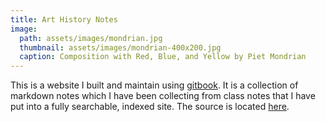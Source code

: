```yaml
---
title: Art History Notes
image:
  path: assets/images/mondrian.jpg
  thumbnail: assets/images/mondrian-400x200.jpg
  caption: Composition with Red, Blue, and Yellow by Piet Mondrian
---
```


This is a website I built and maintain using [gitbook](https://gitbook.com). It is a collection of markdown notes which I have been collecting from class notes that I have put into a fully searchable, indexed site. The source is located [here](https://github.com/dylanwilbur/art-history).
